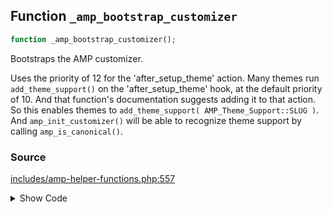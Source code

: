 ## Function `_amp_bootstrap_customizer`

```php
function _amp_bootstrap_customizer();
```

Bootstraps the AMP customizer.

Uses the priority of 12 for the &#039;after_setup_theme&#039; action. Many themes run `add_theme_support()` on the &#039;after_setup_theme&#039; hook, at the default priority of 10. And that function&#039;s documentation suggests adding it to that action. So this enables themes to `add_theme_support( AMP_Theme_Support::SLUG )`. And `amp_init_customizer()` will be able to recognize theme support by calling `amp_is_canonical()`.

### Source

[includes/amp-helper-functions.php:557](TODO)

<details>
<summary>Show Code</summary>

```php
<php ?>```

</details>

